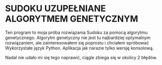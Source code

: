 # SUDOKU UZUPEŁNIANE ALGORYTMEM GENETYCZNYM

Ten program to moja próba rozwiązania Sudoku za pomocą algorytmu genetycznego. Algorytm genetyczny nie jest tu najbardziej optymalnym rozwiązaniem, 
ale zainteresowałem się poprostu i chciałem spróbować
Wykorzystałe język Python. Aplikacja jak narazie tylko wersję konsolową.

Nadal nie udało mi się tego naprawić, ciągle zbiega się w okolicy 2 błędów.
